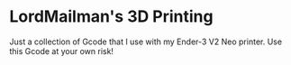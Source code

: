 # LordMailman's 3D Printing

Just a collection of Gcode that I use with my Ender-3 V2 Neo printer. Use this Gcode at your own risk!
